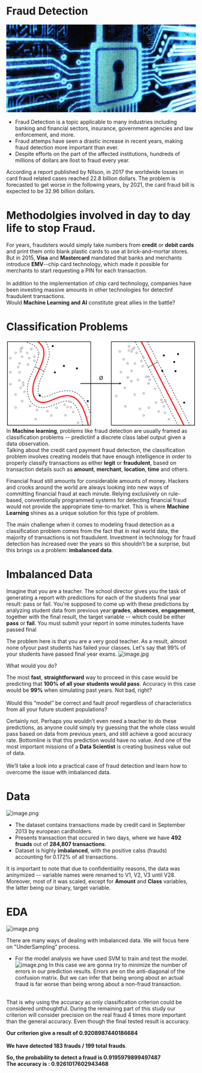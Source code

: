 # Fraud Detection
![image.jpg](Images/fraud.jpg)

- Fraud Detection is a topic applicable to many industries including banking and financial sectors, insurance, government agencies and law enforcement, and more.
- Fraud attemps have seen a drastic increase in recent years, making fraud detection more important than ever.
- Despite efforts on the part of the affected institutions, hundreds of millions of dollars are llost to fraud every year.


According a report published by NIlson, in 2017 the worldwide losses in card fraud related cases reached 22.8 billion dollars. The problem is forecasted to get worse in the following years, by 2021, the card fraud bill is expected to be 32.96 billion dollars.

# Methodolgies involved in day to day life to stop Fraud.
For years, fraudsters would simply take numbers from __credit__ or __debit cards__ and print them onto blank plastic cards to use at brick-and-mortar stores. But in 2015, __Visa__ and __Mastercard__ mandated that banks and merchants introduce __EMV__--chip card technology, which made it possible for merchants to start requesting a PIN for each transaction.<br><br>
In addition to the implementation of chip card technology, companies have been investing massive amounts in other technologies for detectinf fraudulent transactions.<br>
Would __Machine Learning and AI__ constitute great allies in the battle?

# Classification Problems
![image.png](images/Classification.png)
In __Machine learning__, problems like fraud detection are usually framed as classification problems -- predictinf a discrete class label output given a data observation.<br>
Talking about the credit card payment fraud detection, the classification problem involves creating models that have enough intelligence in order to properly classify transactions as either __legit__ or __fraudulent__, based on transaction details such as __amount__, __merchant__, __location__, __time__ and others.<br>

Financial fraud still amounts for considerable amounts of money. Hackers and crooks around the world are always looking into new ways of committing financial fraud at each minute. Relying exclusively on rule-based, conventionally programmed systems for detecting financial fraud would not provide the appropriate time-to-market. This is where __Machine Learning__ shines as a unique solution for this type of problem.

The main challenge when it comes to modeling fraud detection as a classification problem comes from the fact that in real world data, the majority of transactions is not fraudulent. Investment in technology for fraud detection has increased over the years so this shouldn’t be a surprise, but this brings us a problem: __imbalanced data__.

# Imbalanced Data
Imagine that you are a teacher. The school director gives you the task of generating a report with predictions for each of the students final year result: pass or fail. You're supposed to come up with these predictions by analyzing student data from previous year:__grades__, __absences__, __engagement__, together with the final result, the target variable -- which could be either __pass__ or __fail__. You must submit your report in some minutes.tudents have passed final

The problem here is that you are a very good teacher. As a result, almost none ofyour past students has failed your classes. Let's say that 99% of your students have passed final year exams.
![image.jpg](images/handleimbalanceddata.jpg)

What would you do?

The most __fast__, __straightforward__ way to proceed in this case would be predicting that __100% of all your students would pass__. Accuracy in this case would be __99%__ when simulating past years. Not bad, right?<br><br>
Would this “model” be correct and fault proof regardless of characteristics from all your future student populations?

Certainly not. Perhaps you wouldn’t even need a teacher to do these predictions, as anyone could simply try guessing that the whole class would pass based on data from previous years, and still achieve a good accuracy rate. Bottomline is that this prediction would have no value. And one of the most important missions of a __Data Scientist__ is creating business value out of data.<br><br>
We’ll take a look into a practical case of fraud detection and learn how to overcome the issue with imbalanced data.

# Data
![image.png](images/data.png)
- The dataset contains transactions made by credit card in September 2013 by european cardholders.
- Presents transaction that occured in two days, where we have __492 fruads__ out of __284,807 transactions__.
- Dataset is highly __imbalanced__, with the positive calss (frauds) accounting for 0.172% of all transactions.

It is important to note that due to confidentiality reasons, the data was aninymized -- variable names were renamed to V1, V2, V3 until V28.<br>
Moreover, most of it was scaled, except for __Amount__ and __Class__ variables, the latter being our binary, target variable.

# EDA
![image.png](images/imbalance.png)

There are many ways of dealing with imbalanced data. We will focus here on "UnderSampling" process.

- For the model analysis we have used SVM to train and test the model.<br>
![image.png](images/download.png)
In this case we are gonna try to minimize the number of errors in our prediction results. Errors are on the anti-diagonal of the confusion matrix. But we can infer that being wrong about an actual fraud is far worse than being wrong about a non-fraud transaction.<br><br>

That is why using the accuracy as only classification criterion could be considered unthoughtful. During the remaining part of this study our criterion will consider precision on the real fraud 4 times more important than the general accuracy. Even though the final tested result is accuracy.

__Our criterion give a result of 0.9208987440186684__<br><br>
__We have detected 183 frauds / 199 total frauds__.

__So, the probability to detect a fraud is 0.9195979899497487__<br>
__The accuracy is : 0.9261017602943468__
